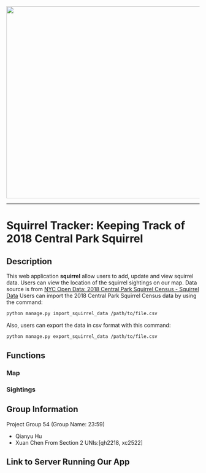 <div align="center">
  <img src="https://ichef.bbci.co.uk/news/976/cpsprodpb/D6E6/production/_109241055_mediaitem109241054.jpg" width = "651" height = "500">
</div>

-----------------

# Squirrel Tracker: Keeping Track of 2018 Central Park Squirrel


## Description
This web application **squirrel** allow users to add, update and view squirrel data. Users can view the location of the squirrel sightings on our map. Data source is from <a href='https://data.cityofnewyork.us/Environment/2018-Central-Park-Squirrel-Census-Squirrel-Data/vfnx-vebw'>NYC Open Data: 2018 Central Park Squirrel Census - Squirrel Data</a>
Users can import the 2018 Central Park Squirrel Census data by using the command:
```sh
python manage.py import_squirrel_data /path/to/file.csv
```
Also, users can export the data in csv format with this command:
```sh
python manage.py export_squirrel_data /path/to/file.csv
```

## Functions

### Map

### Sightings

## Group Information
Project Group 54 (Group Name: 23:59)
- Qianyu Hu
- Xuan Chen
From Section 2
UNIs:[qh2218, xc2522]

## Link to Server Running Our App


